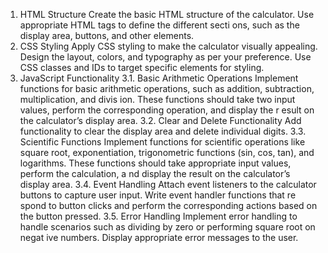 

1. HTML Structure
Create the basic HTML structure of the calculator. Use appropriate HTML tags to define the different secti
ons, such as the display area, buttons, and other elements.
2. CSS Styling
Apply CSS styling to make the calculator visually appealing. Design the layout, colors, and typography as
per your preference. Use CSS classes and IDs to target specific elements for styling.
3. JavaScript Functionality
3.1. Basic Arithmetic Operations
Implement functions for basic arithmetic operations, such as addition, subtraction, multiplication, and divis
ion. These functions should take two input values, perform the corresponding operation, and display the r
esult on the calculator’s display area.
3.2. Clear and Delete Functionality
Add functionality to clear the display area and delete individual digits.
3.3. Scientific Functions
Implement functions for scientific operations like square root, exponentiation, trigonometric functions (sin,
cos, tan), and logarithms. These functions should take appropriate input values, perform the calculation, a
nd display the result on the calculator’s display area.
3.4. Event Handling
Attach event listeners to the calculator buttons to capture user input. Write event handler functions that re
spond to button clicks and perform the corresponding actions based on the button pressed.
3.5. Error Handling
Implement error handling to handle scenarios such as dividing by zero or performing square root on negat
ive numbers. Display appropriate error messages to the user.
